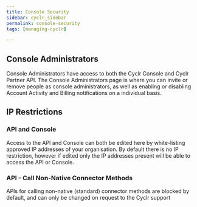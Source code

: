```yaml
---
title: Console Security
sidebar: cyclr_sidebar
permalink: console-security
tags: [managing-cyclr]

---
```


## Console Administrators

Console Administrators have access to both the Cyclr Console and Cyclr Partner API.
The Console Administrators page is where you can invite or remove people as console administrators, as well as enabling or disabling Account Activity and Billing notifications on a individual basis.
 
## IP Restrictions

### API and Console
Access to the API and Console can both be edited here by white-listing approved IP addresses of your organisation. By default there is no IP restriction, however if edited only the IP addresses present will be able to access the API or Console.
 
### API - Call Non-Native Connector Methods
APIs for calling non-native (standard) connector methods are blocked by default, and can only be changed on request to the Cyclr support 

